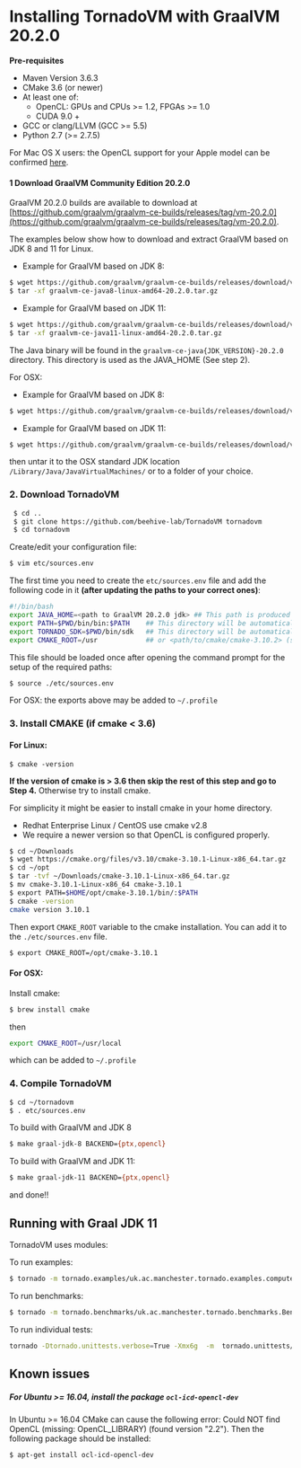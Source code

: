 # Installing TornadoVM with GraalVM 20.2.0

**Pre-requisites**

  * Maven Version 3.6.3
  * CMake 3.6 (or newer)
  * At least one of:
    * OpenCL: GPUs and CPUs >= 1.2, FPGAs >= 1.0
    * CUDA 9.0 +
  * GCC or clang/LLVM (GCC >= 5.5)
  * Python 2.7 (>= 2.7.5)

  For Mac OS X users: the OpenCL support for your Apple model can be confirmed [here](https://support.apple.com/en-gb/HT202823).


#### 1 Download GraalVM Community Edition 20.2.0

GraalVM 20.2.0 builds are available to download at [https://github.com/graalvm/graalvm-ce-builds/releases/tag/vm-20.2.0](https://github.com/graalvm/graalvm-ce-builds/releases/tag/vm-20.2.0).

The examples below show how to download and extract GraalVM based on JDK 8 and 11 for Linux.

* Example for GraalVM based on JDK 8:
```bash
$ wget https://github.com/graalvm/graalvm-ce-builds/releases/download/vm-20.2.0/graalvm-ce-java8-linux-amd64-20.2.0.tar.gz
$ tar -xf graalvm-ce-java8-linux-amd64-20.2.0.tar.gz
```
* Example for GraalVM based on JDK 11:
```bash
$ wget https://github.com/graalvm/graalvm-ce-builds/releases/download/vm-20.2.0/graalvm-ce-java11-linux-amd64-20.2.0.tar.gz
$ tar -xf graalvm-ce-java11-linux-amd64-20.2.0.tar.gz
```

The Java binary will be found in the `graalvm-ce-java{JDK_VERSION}-20.2.0` directory. This directory is used as the JAVA_HOME (See step 2).


For OSX:

* Example for GraalVM based on JDK 8:
```bash
$ wget https://github.com/graalvm/graalvm-ce-builds/releases/download/vm-20.2.0/graalvm-ce-java8-darwin-amd64-20.2.0.tar.gz
```

* Example for GraalVM based on JDK 11:
```bash
$ wget https://github.com/graalvm/graalvm-ce-builds/releases/download/vm-20.2.0/graalvm-ce-java11-darwin-amd64-20.2.0.tar.gz
```

then untar it to the OSX standard JDK location `/Library/Java/JavaVirtualMachines/` or to a folder of your choice.


### 2. Download TornadoVM

```bash
 $ cd ..
 $ git clone https://github.com/beehive-lab/TornadoVM tornadovm
 $ cd tornadovm
```

Create/edit your configuration file:
```bash
$ vim etc/sources.env
```

The first time you need to create the `etc/sources.env` file and add the following code in it **(after updating the paths to your correct ones)**:

```bash
#!/bin/bash
export JAVA_HOME=<path to GraalVM 20.2.0 jdk> ## This path is produced in Step 1
export PATH=$PWD/bin/bin:$PATH    ## This directory will be automatically generated during Tornado compilation
export TORNADO_SDK=$PWD/bin/sdk   ## This directory will be automatically generated during Tornado compilation
export CMAKE_ROOT=/usr            ## or <path/to/cmake/cmake-3.10.2> (see step 4)
```

This file should be loaded once after opening the command prompt for the setup of the required paths:

```bash
$ source ./etc/sources.env
```
For OSX: the exports above may be added to `~/.profile`

### 3. Install CMAKE (if cmake < 3.6)

#### For Linux:
```
$ cmake -version
```

**If the version of cmake is > 3.6 then skip the rest of this step and go to Step 4.**
Otherwise try to install cmake.

For simplicity it might be easier to install cmake in your home directory.
  * Redhat Enterprise Linux / CentOS use cmake v2.8
  * We require a newer version so that OpenCL is configured properly.

```bash
$ cd ~/Downloads
$ wget https://cmake.org/files/v3.10/cmake-3.10.1-Linux-x86_64.tar.gz
$ cd ~/opt
$ tar -tvf ~/Downloads/cmake-3.10.1-Linux-x86_64.tar.gz
$ mv cmake-3.10.1-Linux-x86_64 cmake-3.10.1
$ export PATH=$HOME/opt/cmake-3.10.1/bin/:$PATH
$ cmake -version
cmake version 3.10.1
```

Then export `CMAKE_ROOT` variable to the cmake installation. You can add it to the `./etc/sources.env` file.

```bash
$ export CMAKE_ROOT=/opt/cmake-3.10.1
```

#### For OSX:

Install cmake:
```bash
$ brew install cmake
```
then

```bash
export CMAKE_ROOT=/usr/local
```
which can be added to `~/.profile`

### 4. Compile TornadoVM

```bash
$ cd ~/tornadovm
$ . etc/sources.env
```

To build with GraalVM and JDK 8

```bash
$ make graal-jdk-8 BACKEND={ptx,opencl}
```

To build with GraalVM and JDK 11:

```bash
$ make graal-jdk-11 BACKEND={ptx,opencl}
```

and done!!


## Running with Graal JDK 11


TornadoVM uses modules:

To run examples:

```bash
$ tornado -m tornado.examples/uk.ac.manchester.tornado.examples.compute.MatrixMultiplication2D 512
```

To run benchmarks:

```bash
$ tornado -m tornado.benchmarks/uk.ac.manchester.tornado.benchmarks.BenchmarkRunner dft
```

To run individual tests:

```bash
tornado -Dtornado.unittests.verbose=True -Xmx6g  -m  tornado.unittests/uk.ac.manchester.tornado.unittests.tools.TornadoTestRunner uk.ac.manchester.tornado.unittests.arrays.TestArrays
```


## Known issues

##### For Ubuntu >= 16.04, install the package  `ocl-icd-opencl-dev`

In Ubuntu >= 16.04 CMake can cause the following error:  Could NOT find OpenCL (missing: OpenCL_LIBRARY) (found version "2.2"). Then the following package should be installed:

```bash
$ apt-get install ocl-icd-opencl-dev
```
